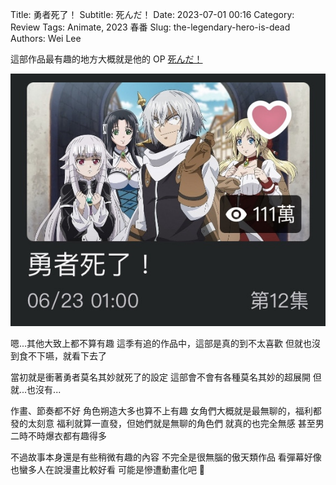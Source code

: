 Title: 勇者死了！
Subtitle: 死んだ！
Date: 2023-07-01 00:16
Category: Review
Tags: Animate, 2023 春番
Slug: the-legendary-hero-is-dead
Authors: Wei Lee

這部作品最有趣的地方大概就是他的 OP [死んだ！](https://www.youtube.com/watch?v=QfKry0xnzks)

<!--more-->

![the-legendary-hero-is-dead](/images/post-images/2023-the-legendary-hero-is-dead/the-legendary-hero-is-dead.jpg)

嗯...其他大致上都不算有趣
這季有追的作品中，這部是真的到不太喜歡
但就也沒到食不下嚥，就看下去了

當初就是衝著勇者莫名其妙就死了的設定
這部會不會有各種莫名其妙的超展開
但就...也沒有...

作畫、節奏都不好
角色朔造大多也算不上有趣
女角們大概就是最無聊的，福利都發的太刻意
福利就算一直發，但她們就是無聊的角色們
就真的也完全無感
甚至男二時不時爆衣都有趣得多

不過故事本身還是有些稍微有趣的內容
不完全是很無腦的傲天類作品
看彈幕好像也蠻多人在說漫畫比較好看
可能是慘遭動畫化吧 🤔
